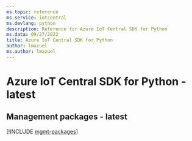 ```yaml
---
ms.topic: reference
ms.service: iotcentral
ms.devlang: python
description: Reference for Azure IoT Central SDK for Python
ms.data: 09/27/2022
title: Azure IoT Central SDK for Python
author: lmazuel
ms.author: lmazuel
---
```

# Azure IoT Central SDK for Python - latest

## Management packages - latest
[!INCLUDE [mgmt-packages](iot-central-mgmt-index.md)]